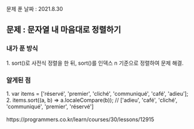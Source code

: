 문제 푼 날짜 : 2021.8.30

<h2>문제 : 문자열 내 마음대로 정렬하기</h2>

<h3>내가 푼 방식</h3>
<div>1. sort()로 사전식 정렬을 한 뒤, sort()를 인덱스 n 기준으로 정렬하여 문제 해결.</div>

<h3>알게된 점</h3>
<div>1. var items = ['réservé', 'premier', 'cliché', 'communiqué', 'café', 'adieu'];</div>
<div>2. items.sort((a, b) => a.localeCompare(b)); // ['adieu', 'café', 'cliché', 'communiqué', 'premier', 'réservé']</div>
<br>
https://programmers.co.kr/learn/courses/30/lessons/12915

